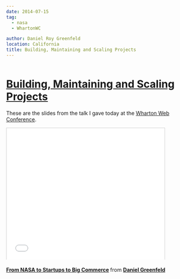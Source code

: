```yaml
---
date: 2014-07-15
tag:
  - nasa
  - WhartonWC

author: Daniel Roy Greenfeld
location: California
title: Building, Maintaining and Scaling Projects
---
```


<div class="twelve wide column">

<h1 class="ui block header">
<div class="content">
<a href="/building-maintaining-scaling-projects ">Building, Maintaining and Scaling Projects</a>
</div>
</h1>
<p>These are the slides from the talk I gave today at the <a href="https://www.sas.upenn.edu/wwc/" target="_blank">Wharton Web
Conference</a>.</p>
<p><iframe allowfullscreen="" frameborder="0" height="356" marginheight="0" marginwidth="0" scrolling="no" src="//www.slideshare.net/slideshow/embed_code/37009740" style="border:1px solid #CCC; border-width:1px 1px 0; margin-bottom:5px; max-width: 100%;" width="427"> </iframe> <div style="margin-bottom:5px"> <strong> <a href="https://www.slideshare.net/pydanny/building-maintainableprojectswharton" target="_blank" title="From NASA to Startups to Big Commerce">From NASA to Startups to Big Commerce</a> </strong> from <strong><a href="http://www.slideshare.net/pydanny" target="_blank">Daniel Greenfeld</a></strong> </div></p>
</div>

